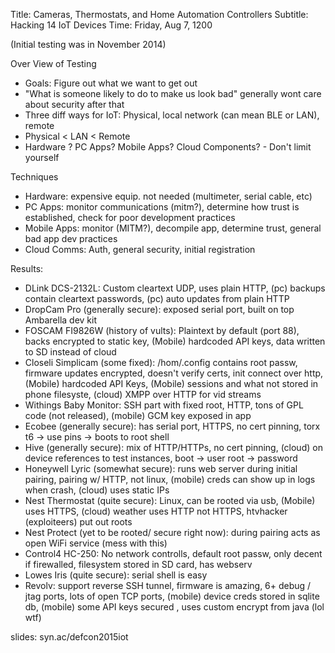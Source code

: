 Title: Cameras, Thermostats, and Home Automation Controllers
Subtitle: Hacking 14 IoT Devices
Time: Friday, Aug 7, 1200

(Initial testing was in November 2014)


Over View of Testing
- Goals: Figure out what we want to get out
- "What is someone likely to do to make us look bad" generally wont care about security after that
- Three diff ways for IoT: Physical, local network (can mean BLE or LAN), remote
- Physical < LAN < Remote
- Hardware ? PC Apps? Mobile Apps? Cloud Components? - Don't limit yourself

Techniques
- Hardware: expensive equip. not needed (multimeter, serial cable, etc)
- PC Apps: monitor communications (mitm?), determine how trust is established, check for poor development practices
- Mobile Apps: monitor (MITM?), decompile app, determine trust, general bad app dev practices
- Cloud Comms: Auth, general security, initial registration

Results:
- DLink DCS-2132L: Custom cleartext UDP, uses plain HTTP, (pc) backups contain cleartext passwords, (pc) auto updates from plain HTTP
- DropCam Pro (generally secure): exposed serial port, built on top Ambarella dev kit
- FOSCAM FI9826W (history of vults): Plaintext by default (port 88), backs encrypted to static key, (Mobile) hardcoded API keys, data written to SD instead of cloud
- Closeli Simplicam (some fixed): /hom/.config contains root passw, firmware updates encrypted, doesn't verify certs, init connect over http, (Mobile) hardcoded API Keys, (Mobile) sessions and what not stored in phone filesyste, (cloud) XMPP over HTTP for vid streams
- Withings Baby Monitor: SSH part with fixed root, HTTP, tons of GPL code (not released), (mobile) GCM key exposed in app
- Ecobee (generally secure): has serial port, HTTPS, no cert pinning, torx t6 -> use pins -> boots to root shell
- Hive (generally secure): mix of HTTP/HTTPs, no cert pinning, (cloud) on device references to test instances, boot -> user root -> password <blank>
- Honeywell Lyric (somewhat secure): runs web server during initial pairing, pairing w/ HTTP, not linux, (mobile) creds can show up in logs when crash, (cloud) uses static IPs 
- Nest Thermostat (quite secure): Linux, can be rooted via usb, (Mobile) uses HTTPS, (cloud) weather uses HTTP not HTTPS, htvhacker (exploiteers) put out roots
- Nest Protect (yet to be rooted/ secure right now): during pairing acts as open WiFi service (mess with this)
- Control4 HC-250: No network controlls, default root passw, only decent if firewalled, filesystem stored in SD card, has webserv
- Lowes Iris (quite secure): serial shell is easy
- Revolv: support reverse SSH tunnel, firmware is amazing, 6+ debug / jtag ports, lots of open TCP ports, (mobile) device creds stored in sqlite db, (mobile) some API keys secured , uses custom encrypt from java (lol wtf)


slides: syn.ac/defcon2015iot
